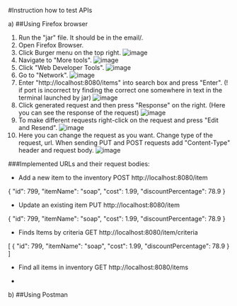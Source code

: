 #Instruction how to test APIs

a) ##Using Firefox browser
  1) Run the "jar" file. It should be in the email/.
  2) Open Firefox Browser.
  3) Click Burger menu on the top right.
![image](https://user-images.githubusercontent.com/90321426/210209927-8d5482a5-57cb-4da5-98dd-0e191fadec3f.png)
  4) Navigate to "More tools".
![image](https://user-images.githubusercontent.com/90321426/210210046-f5aa7479-eff0-4be4-a26f-4f64483658bf.png)
  5) Click "Web Developer Tools".
![image](https://user-images.githubusercontent.com/90321426/210210130-1fc53310-b0fa-479f-b81f-85f1e131f095.png)
  6) Go to "Network".
![image](https://user-images.githubusercontent.com/90321426/210210927-78cbda13-a45b-407e-9284-c038e79bbce0.png)
  7) Enter "http://localhost:8080/items" into search box and press "Enter".
     (! if port is incorrect try finding the correct one somewhere in text in the terminal launched by jar)
![image](https://user-images.githubusercontent.com/90321426/210210382-86fcc733-a749-43a2-8282-5775f0f555fd.png)
  8) Click generated request and then press "Response" on the right.
     (Here you can see the response of the request)
![image](https://user-images.githubusercontent.com/90321426/210211100-e2c1fa51-6502-4c40-92e4-4deee8812fff.png)
  9) To make different requests right-click on the request and press "Edit and Resend".
![image](https://user-images.githubusercontent.com/90321426/210211747-35d2530e-1230-4ce7-91c8-b521e61487c3.png)
  10) Here you can change the request as you want. Change type of the request, url. When sending PUT and POST requests add "Content-Type" header and request body.
![image](https://user-images.githubusercontent.com/90321426/210212311-20dfb5b0-01a2-4664-8123-882c5db8734f.png)

###Implemented URLs and their request bodies:

- Add a new item to the inventory
POST http://localhost:8080/item

{
  "id": 799,
  "itemName": "soap",
  "cost": 1.99,
  "discountPercentage": 78.9
}

- Update an existing item
PUT http://localhost:8080/item

{
  "id": 799,
  "itemName": "soap",
  "cost": 1.99,
  "discountPercentage": 78.9
}

- Finds Items by criteria
GET http://localhost:8080/item/criteria

[
  {
    "id": 799,
    "itemName": "soap",
    "cost": 1.99,
    "discountPercentage": 78.9
  }
]

- Find all items in inventory
GET http://localhost:8080/items

- 

b) ##Using Postman
